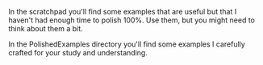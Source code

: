 In the scratchpad you'll find some examples that are useful but that I haven't had enough time to polish 100%. Use them, but you might need to think about them a bit.

In the PolishedExamples directory you'll find some examples I carefully crafted for your study and understanding.
